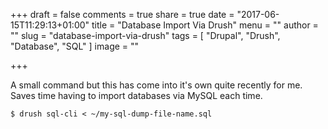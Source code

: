 +++
draft = false
comments = true
share = true
date = "2017-06-15T11:29:13+01:00"
title = "Database Import Via Drush"
menu = ""
author = ""
slug = "database-import-via-drush"
tags = [
  "Drupal",
  "Drush",
  "Database",
  "SQL"
]
image = ""

+++

A small command but this has come into it's own quite recently for me. Saves time having to import databases via MySQL each time.


```
$ drush sql-cli < ~/my-sql-dump-file-name.sql
```
